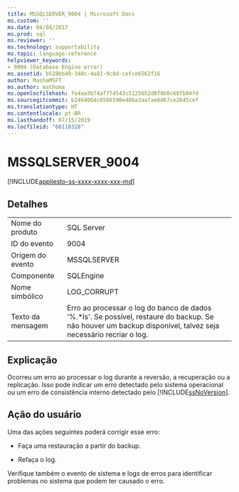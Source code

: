 ```yaml
---
title: MSSQLSERVER_9004 | Microsoft Docs
ms.custom: ''
ms.date: 04/04/2017
ms.prod: sql
ms.reviewer: ''
ms.technology: supportability
ms.topic: language-reference
helpviewer_keywords:
- 9004 (Database Engine error)
ms.assetid: b528bb49-340c-4a81-9c8d-cefce6562f16
author: MashaMSFT
ms.author: mathoma
ms.openlocfilehash: fe4aa3b74af774543c5125652d8f860c68fb04fd
ms.sourcegitcommit: b2464064c0566590e486a3aafae6d67ce2645cef
ms.translationtype: HT
ms.contentlocale: pt-BR
ms.lasthandoff: 07/15/2019
ms.locfileid: "68118328"
---
```

# <a name="mssqlserver9004"></a>MSSQLSERVER_9004
[!INCLUDE[appliesto-ss-xxxx-xxxx-xxx-md](../../includes/appliesto-ss-xxxx-xxxx-xxx-md.md)]
  
## <a name="details"></a>Detalhes  
  
|||  
|-|-|  
|Nome do produto|SQL Server|  
|ID do evento|9004|  
|Origem do evento|MSSQLSERVER|  
|Componente|SQLEngine|  
|Nome simbólico|LOG_CORRUPT|  
|Texto da mensagem|Erro ao processar o log do banco de dados '%.*ls'.  Se possível, restaure do backup. Se não houver um backup disponível, talvez seja necessário recriar o log.|  
  
## <a name="explanation"></a>Explicação  
Ocorreu um erro ao processar o log durante a reversão, a recuperação ou a replicação. Isso pode indicar um erro detectado pelo sistema operacional ou um erro de consistência interno detectado pelo [!INCLUDE[ssNoVersion](../../includes/ssnoversion-md.md)].  
  
## <a name="user-action"></a>Ação do usuário  
Uma das ações seguintes poderá corrigir esse erro:  
  
-   Faça uma restauração a partir do backup.  
  
-   Refaça o log.  
  
Verifique também o evento de sistema e logs de erros para identificar problemas no sistema que podem ter causado o erro.  
  
